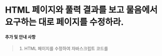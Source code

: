 # HTML 페이지와 풀력 결과를 보고 물음에서 요구하는 대로 페이지를 수정하라.

 #### 추가 및 안내 사항

>    1. HTML 페이지를 수정하여 자바스크립트 코드를 <script>태그에 삽입
>    >
>    2. 자바스크립트 코드를 6-1.js 파일에 저장하고 <script>태그로 6-1.js 파일을 불러오도록 HTML 페이지를 수정
>    >
>    3. 커서를 올리고 내렸을 때 수행되는 div 객체 생성


<br><img src="1.png" width="1000" height="600" title="px(픽셀) 크기 설정" alt="1번 이미지"></img><br/>
<br><img src="2.png" width="1000" height="600" title="px(픽셀) 크기 설정" alt="1번 이미지"></img><br/>
<br><img src="3.png" width="1000" height="600" title="px(픽셀) 크기 설정" alt="1번 이미지"></img><br/>


